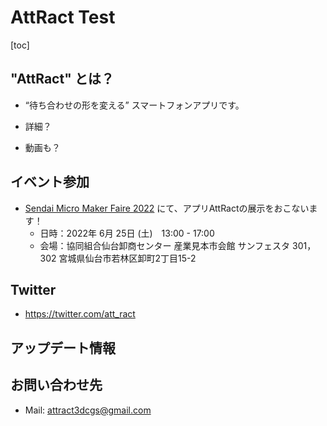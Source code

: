 # AttRact Test

[toc]

## "AttRact" とは？

- “待ち合わせの形を変える” スマートフォンアプリです。

- 詳細？
- 動画も？



## イベント参加

- [Sendai Micro Maker Faire 2022](https://makezine.jp/event/makerfaire/smmf2022/) にて、アプリAttRactの展示をおこないます！
  - 日時：2022年 6月 25日 (土)　13:00 - 17:00
  - 会場：協同組合仙台卸商センター 産業見本市会館 サンフェスタ 301，302 宮城県仙台市若林区卸町2丁目15-2



## Twitter

- https://twitter.com/att_ract



## アップデート情報



## お問い合わせ先

- Mail: attract3dcgs@gmail.com

